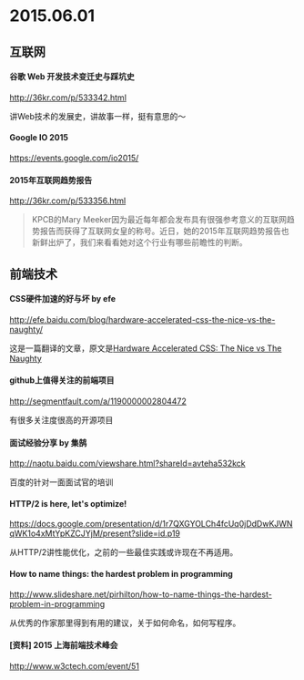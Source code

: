 # 2015.06.01

## 互联网

#### 谷歌 Web 开发技术变迁史与踩坑史
http://36kr.com/p/533342.html

讲Web技术的发展史，讲故事一样，挺有意思的～

#### Google IO 2015
https://events.google.com/io2015/

#### 2015年互联网趋势报告
http://36kr.com/p/533356.html

> KPCB的Mary Meeker因为最近每年都会发布具有很强参考意义的互联网趋势报告而获得了互联网女皇的称号。近日，她的2015年互联网趋势报告也新鲜出炉了，我们来看看她对这个行业有哪些前瞻性的判断。

## 前端技术

#### CSS硬件加速的好与坏 by efe
http://efe.baidu.com/blog/hardware-accelerated-css-the-nice-vs-the-naughty/

这是一篇翻译的文章，原文是[Hardware Accelerated CSS: The Nice vs The Naughty](http://calendar.perfplanet.com/2014/hardware-accelerated-css-the-nice-vs-the-naughty/)

#### github上值得关注的前端项目
http://segmentfault.com/a/1190000002804472

有很多关注度很高的开源项目

#### 面试经验分享 by 集鹄
http://naotu.baidu.com/viewshare.html?shareId=avteha532kck

百度的针对一面面试官的培训

#### HTTP/2 is here, let's optimize!
https://docs.google.com/presentation/d/1r7QXGYOLCh4fcUq0jDdDwKJWNqWK1o4xMtYpKZCJYjM/present?slide=id.p19

从HTTP/2讲性能优化，之前的一些最佳实践或许现在不再适用。

#### How to name things: the hardest problem in programming
http://www.slideshare.net/pirhilton/how-to-name-things-the-hardest-problem-in-programming

从优秀的作家那里得到有用的建议，关于如何命名，如何写程序。

#### [资料] 2015 上海前端技术峰会
http://www.w3ctech.com/event/51
